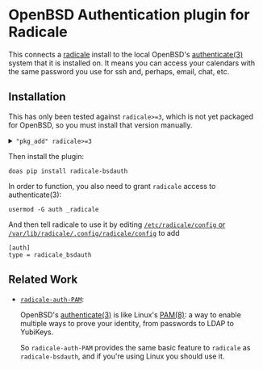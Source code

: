 # OpenBSD Authentication plugin for Radicale

This connects a [radicale](https://radicale.org/) install to the local
OpenBSD's [authenticate(3)](https://man.openbsd.org/authenticate.3) system
that it is installed on. It means you can access your calendars with the
same password you use for ssh and, perhaps, email, chat, etc.


## Installation

This has only been tested against `radicale>=3`, which is not yet packaged
for OpenBSD, so you must install that version manually.

<details><summary><code>"pkg_add" radicale>=3</code></summary>

**If you are currently using version 2, you should backup your calendars before proceeding**
because this implies doing a migration; but luckily, CalDAV is a pretty stable format and hopefully won't be hurt much by this:

```
doas pkg_add python3
doas pip install --upgrade pip
doas pip install "radicale>=3"

# ( these rest of these steps would normally be handled by pkg_add )
doas useradd -d /var/lib/radicale -m -L daemon -r 1..999 _radicale # if you don't already have this user
cat <<EOF | doas tee /etc/rc.d/radicale && doas chmod +x /etc/rc.d/radicale
#!/bin/ksh

daemon="/usr/local/bin/radicale"
daemon_user="_radicale"
daemon_logger="daemon.info"

. /etc/rc.d/rc.subr

rc_start() {
        \${rcexec} "\${daemon_logger:+set -o pipefail; }\${daemon} \${daemon_flags}\${daemon_logger:+ 2>&1 |
                logger -ip \${daemon_logger} -t \${_name}} \&"
}

# Beware: you need to update this for to the python you actually have installed
pexp="/usr/local/bin/python3.8 /usr/local/bin/radicale"

rc_cmd \$1
EOF
```

</details>


Then install the plugin:

```
doas pip install radicale-bsdauth
```

In order to function, you also need to grant `radicale` access to authenticate(3):

```
usermod -G auth _radicale
```

And then tell radicale to use it by editing [`/etc/radicale/config` or `/var/lib/radicale/.config/radicale/config`](https://radicale.org/v3.html#configuration) to add

```
[auth]
type = radicale_bsdauth
```


## Related Work

* [`radicale-auth-PAM`](https://pypi.org/project/radicale-auth-PAM/):

  OpenBSD's [authenticate(3)](https://man.openbsd.org/authenticate.3) is like
  Linux's [PAM(8)](https://man.archlinux.org/man/pam.8): a way to enable multiple
  ways to prove your identity, from passwords to LDAP to YubiKeys.

  So `radicale-auth-PAM` provides the same basic feature to `radicale`
  as `radicale-bsdauth`, and if you're using Linux you should use it.
